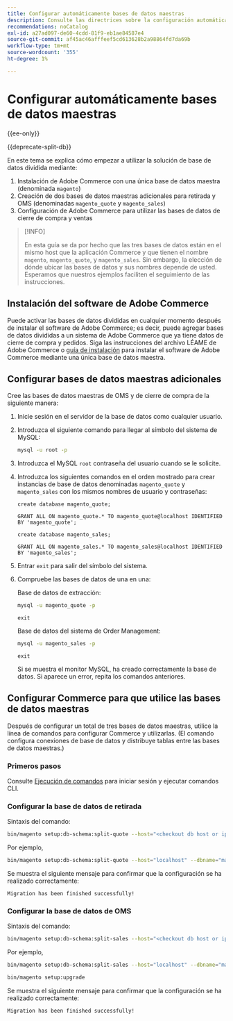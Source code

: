 ```yaml
---
title: Configurar automáticamente bases de datos maestras
description: Consulte las directrices sobre la configuración automática de la solución de base de datos dividida.
recommendations: noCatalog
exl-id: a27ad097-de60-4cdd-81f9-eb1ae84587e4
source-git-commit: af45ac46afffeef5cd613628b2a98864fd7da69b
workflow-type: tm+mt
source-wordcount: '355'
ht-degree: 1%

---
```


# Configurar automáticamente bases de datos maestras

{{ee-only}}

{{deprecate-split-db}}

En este tema se explica cómo empezar a utilizar la solución de base de datos dividida mediante:

1. Instalación de Adobe Commerce con una única base de datos maestra (denominada `magento`)
1. Creación de dos bases de datos maestras adicionales para retirada y OMS (denominadas `magento_quote` y `magento_sales`)
1. Configuración de Adobe Commerce para utilizar las bases de datos de cierre de compra y ventas

>[!INFO]
>
>En esta guía se da por hecho que las tres bases de datos están en el mismo host que la aplicación Commerce y que tienen el nombre `magento`, `magento_quote`, y `magento_sales`. Sin embargo, la elección de dónde ubicar las bases de datos y sus nombres depende de usted. Esperamos que nuestros ejemplos faciliten el seguimiento de las instrucciones.

## Instalación del software de Adobe Commerce

Puede activar las bases de datos divididas en cualquier momento después de instalar el software de Adobe Commerce; es decir, puede agregar bases de datos divididas a un sistema de Adobe Commerce que ya tiene datos de cierre de compra y pedidos. Siga las instrucciones del archivo LÉAME de Adobe Commerce o [guía de instalación](../../installation/overview.md) para instalar el software de Adobe Commerce mediante una única base de datos maestra.

## Configurar bases de datos maestras adicionales

Cree las bases de datos maestras de OMS y de cierre de compra de la siguiente manera:

1. Inicie sesión en el servidor de la base de datos como cualquier usuario.
1. Introduzca el siguiente comando para llegar al símbolo del sistema de MySQL:

   ```bash
   mysql -u root -p
   ```

1. Introduzca el MySQL `root` contraseña del usuario cuando se le solicite.
1. Introduzca los siguientes comandos en el orden mostrado para crear instancias de base de datos denominadas `magento_quote` y `magento_sales` con los mismos nombres de usuario y contraseñas:

   ```shell
   create database magento_quote;
   ```

   ```shell
   GRANT ALL ON magento_quote.* TO magento_quote@localhost IDENTIFIED BY 'magento_quote';
   ```

   ```shell
   create database magento_sales;
   ```

   ```shell
   GRANT ALL ON magento_sales.* TO magento_sales@localhost IDENTIFIED BY 'magento_sales';
   ```

1. Entrar `exit` para salir del símbolo del sistema.

1. Compruebe las bases de datos de una en una:

   Base de datos de extracción:

   ```bash
   mysql -u magento_quote -p
   ```

   ```shell
   exit
   ```

   Base de datos del sistema de Order Management:

   ```bash
   mysql -u magento_sales -p
   ```

   ```shell
   exit
   ```

   Si se muestra el monitor MySQL, ha creado correctamente la base de datos. Si aparece un error, repita los comandos anteriores.

## Configurar Commerce para que utilice las bases de datos maestras

Después de configurar un total de tres bases de datos maestras, utilice la línea de comandos para configurar Commerce y utilizarlas. (El comando configura conexiones de base de datos y distribuye tablas entre las bases de datos maestras.)

### Primeros pasos

Consulte [Ejecución de comandos](../cli/config-cli.md#running-commands) para iniciar sesión y ejecutar comandos CLI.

### Configurar la base de datos de retirada

Sintaxis del comando:

```bash
bin/magento setup:db-schema:split-quote --host="<checkout db host or ip>" --dbname="<name>" --username="<checkout db username>" --password="<password>"
```

Por ejemplo,

```bash
bin/magento setup:db-schema:split-quote --host="localhost" --dbname="magento_quote" --username="magento_quote" --password="magento_quote"
```

Se muestra el siguiente mensaje para confirmar que la configuración se ha realizado correctamente:

```terminal
Migration has been finished successfully!
```

### Configurar la base de datos de OMS

Sintaxis del comando:

```bash
bin/magento setup:db-schema:split-sales --host="<checkout db host or ip>" --dbname="<name>" --username="<checkout db username>" --password="<password>"
```

Por ejemplo,

```bash
bin/magento setup:db-schema:split-sales --host="localhost" --dbname="magento_sales" --username="magento_sales" --password="magento_sales"
```

```bash
bin/magento setup:upgrade
```

Se muestra el siguiente mensaje para confirmar que la configuración se ha realizado correctamente:

```terminal
Migration has been finished successfully!
```
